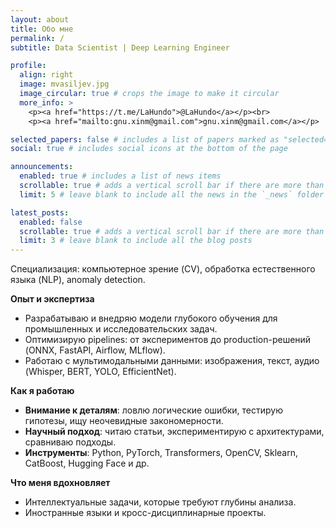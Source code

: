 ```yaml
---
layout: about
title: Обо мне
permalink: /
subtitle: Data Scientist | Deep Learning Engineer

profile:
  align: right
  image: mvasiljev.jpg
  image_circular: true # crops the image to make it circular
  more_info: >
    <p><a href="https://t.me/LaHundo">@LaHundo</a></p><br>
    <p><a href="mailto:gnu.xinm@gmail.com">gnu.xinm@gmail.com</a></p>

selected_papers: false # includes a list of papers marked as "selected={true}"
social: true # includes social icons at the bottom of the page

announcements:
  enabled: true # includes a list of news items
  scrollable: true # adds a vertical scroll bar if there are more than 3 news items
  limit: 5 # leave blank to include all the news in the `_news` folder

latest_posts:
  enabled: false
  scrollable: true # adds a vertical scroll bar if there are more than 3 new posts items
  limit: 3 # leave blank to include all the blog posts
---
```


Специализация: компьютерное зрение (CV), обработка естественного языка (NLP), anomaly detection.

**Опыт и экспертиза**

- Разрабатываю и внедряю модели глубокого обучения для промышленных и исследовательских задач.
- Оптимизирую pipelines: от экспериментов до production-решений (ONNX, FastAPI, Airflow, MLflow).
- Работаю с мультимодальными данными: изображения, текст, аудио (Whisper, BERT, YOLO, EfficientNet).

**Как я работаю**

- **Внимание к деталям**: ловлю логические ошибки, тестирую гипотезы, ищу неочевидные закономерности.
- **Научный подход**: читаю статьи, экспериментирую с архитектурами, сравниваю подходы.
- **Инструменты**: Python, PyTorch, Transformers, OpenCV, Sklearn, CatBoost, Hugging Face и др.

**Что меня вдохновляет**

- Интеллектуальные задачи, которые требуют глубины анализа.
- Иностранные языки и кросс-дисциплинарные проекты.
